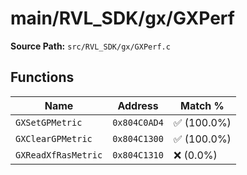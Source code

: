 # main/RVL_SDK/gx/GXPerf

**Source Path:** `src/RVL_SDK/gx/GXPerf.c`

## Functions

| Name | Address | Match % |
|------|---------|---------|
| `GXSetGPMetric` | `0x804C0AD4` | :white_check_mark: (100.0%) |
| `GXClearGPMetric` | `0x804C1300` | :white_check_mark: (100.0%) |
| `GXReadXfRasMetric` | `0x804C1310` | :x: (0.0%) |